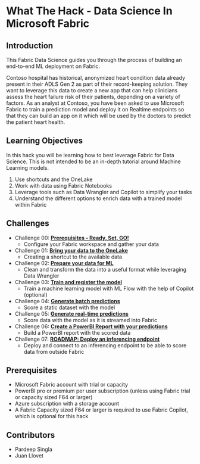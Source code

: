# What The Hack - Data Science In Microsoft Fabric

## Introduction

This Fabric Data Science guides you through the process of building an end-to-end ML deployment on Fabric.

Contoso hospital has historical, anonymized heart condition data already present in their ADLS Gen 2 as part of their record-keeping solution. They want to leverage this data to create a new app that can help clinicians assess the heart failure risk of their patients, depending on a variety of factors. As an analyst at Contoso, you have been asked to use Microsoft Fabric to train a prediction model and deploy it on Realtime endpoints so that they can build an app on it which will be used by the doctors to predict the patient heart health.

## Learning Objectives

In this hack you will be learning how to best leverage Fabric for Data Science. This is not intended to be an in-depth tutorial around Machine Learning models.

1. Use shortcuts and the OneLake
2. Work with data using Fabric Notebooks
3. Leverage tools such as Data Wrangler and Copilot to simplify your tasks
4. Understand the different options to enrich data with a trained model within Fabric

## Challenges

- Challenge 00: **[Prerequisites - Ready, Set, GO!](Student/Challenge-00.md)**
	 - Configure your Fabric workspace and gather your data
- Challenge 01: **[Bring your data to the OneLake](Student/Challenge-01.md)**
	 - Creating a shortcut to the available data
- Challenge 02: **[Prepare your data for ML](Student/Challenge-02.md)**
	 - Clean and transform the data into a useful format while leveraging Data Wrangler
- Challenge 03: **[Train and register the model](Student/Challenge-03.md)**
	 - Train a machine learning model with ML Flow with the help of Copilot (optional)
- Challenge 04: **[Generate batch predictions](Student/Challenge-04.md)**
	 - Score a static dataset with the model
- Challenge 05: **[Generate real-time predictions](Student/Challenge-05.md)**
	 - Score data with the model as it is streamed into Fabric
- Challenge 06: **[Create a PowerBI Report with your predictions](Student/Challenge-06.md)**
	 - Build a PowerBI report with the scored data
- Challenge 07: **[ROADMAP: Deploy an inferencing endpoint](Student/Challenge-07.md)**
	 - Deploy and connect to an inferencing endpoint to be able to score data from outside Fabric

## Prerequisites

- Microsoft Fabric account with trial or capacity
- PowerBI pro or premium per user subscription (unless using Fabric trial or capacity sized F64 or larger)
- Azure subscription with a storage account
- A Fabric Capacity sized F64 or larger is required to use Fabric Copilot, which is optional for this hack

## Contributors

- Pardeep Singla
- Juan Llovet
